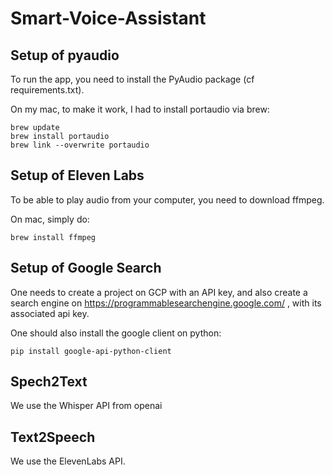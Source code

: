 # Smart-Voice-Assistant

## Setup of pyaudio

To run the app, you need to install the PyAudio package (cf requirements.txt).

On my mac, to make it work, I had to install portaudio via brew:

```
brew update
brew install portaudio
brew link --overwrite portaudio
```

## Setup of Eleven Labs

To be able to play audio from your computer, you need to download ffmpeg.

On mac, simply do:

```
brew install ffmpeg
```

## Setup of Google Search

One needs to create a project on GCP with an API key, and also create a search engine on https://programmablesearchengine.google.com/ , with its associated api key.

One should also install the google client on python:

```
pip install google-api-python-client
```

## Spech2Text

We use the Whisper API from openai

## Text2Speech

We use the ElevenLabs API.
